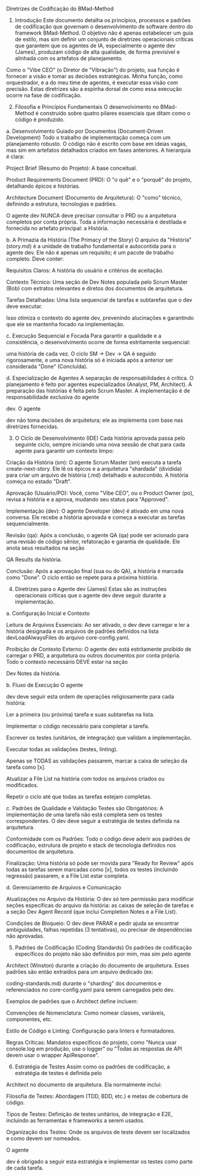 Diretrizes de Codificação do BMad-Method
1. Introdução
Este documento detalha os princípios, processos e padrões de codificação que governam o desenvolvimento de software dentro do framework BMad-Method. O objetivo não é apenas estabelecer um guia de estilo, mas sim definir um conjunto de diretrizes operacionais críticas que garantem que os agentes de IA, especialmente o agente dev (James), produzam código de alta qualidade, de forma previsível e alinhada com os artefatos de planejamento.

Como o "Vibe CEO" (o Diretor de "Vibração") do projeto, sua função é fornecer a visão e tomar as decisões estratégicas. Minha função, como orquestrador, e a do meu time de agentes, é executar essa visão com precisão. Estas diretrizes são a espinha dorsal de como essa execução ocorre na fase de codificação.

2. Filosofia e Princípios Fundamentais
O desenvolvimento no BMad-Method é construído sobre quatro pilares essenciais que ditam como o código é produzido.

a. Desenvolvimento Guiado por Documentos (Document-Driven Development)
Todo o trabalho de implementação começa com um planejamento robusto. O código não é escrito com base em ideias vagas, mas sim em artefatos detalhados criados em fases anteriores. A hierarquia é clara:


Project Brief (Resumo do Projeto): A base conceitual. 


Product Requirements Document (PRD): O "o quê" e o "porquê" do projeto, detalhando épicos e histórias. 


Architecture Document (Documento de Arquitetura): O "como" técnico, definindo a estrutura, tecnologias e padrões. 

O agente dev NUNCA deve precisar consultar o PRD ou a arquitetura completos por conta própria. Toda a informação necessária é destilada e fornecida no artefato principal: a História. 

b. A Primazia da História (The Primacy of the Story)
O arquivo da "História" (story.md) é a unidade de trabalho fundamental e autocontida para o agente dev. Ele não é apenas um requisito; é um pacote de trabalho completo. Deve conter:

Requisitos Claros: A história do usuário e critérios de aceitação.

Contexto Técnico: Uma seção de Dev Notes populada pelo Scrum Master (Bob) com extratos relevantes e diretos dos documentos de arquitetura.

Tarefas Detalhadas: Uma lista sequencial de tarefas e subtarefas que o dev deve executar.

Isso otimiza o contexto do agente dev, prevenindo alucinações e garantindo que ele se mantenha focado na implementação.

c. Execução Sequencial e Focada
Para garantir a qualidade e a consistência, o desenvolvimento ocorre de forma estritamente sequencial: 

uma história de cada vez. O ciclo SM → Dev → QA é seguido rigorosamente, e uma nova história só é iniciada após a anterior ser considerada "Done" (Concluída). 

d. Especialização de Agentes
A separação de responsabilidades é crítica. O planejamento é feito por agentes especializados (Analyst, PM, Architect). A preparação das histórias é feita pelo Scrum Master. A implementação é de responsabilidade exclusiva do agente 

dev.  O agente 

dev não toma decisões de arquitetura; ele as implementa com base nas diretrizes fornecidas.

3. O Ciclo de Desenvolvimento (IDE)
Cada história aprovada passa pelo seguinte ciclo, sempre iniciando uma nova sessão de chat para cada agente para garantir um contexto limpo:

Criação da História (sm): O agente Scrum Master (sm) executa a tarefa create-next-story. Ele lê os épicos e a arquitetura "shardada" (dividida) para criar um arquivo de história (.md) detalhado e autocontido. A história começa no estado "Draft". 

Aprovação (Usuário/PO): Você, como "Vibe CEO", ou o Product Owner (po), revisa a história e a aprova, mudando seu status para "Approved".

Implementação (dev): O agente Developer (dev) é ativado em uma nova conversa. Ele recebe a história aprovada e começa a executar as tarefas sequencialmente. 

Revisão (qa): Após a conclusão, o agente QA (qa) pode ser acionado para uma revisão de código sênior, refatoração e garantia de qualidade. Ele anota seus resultados na seção 

QA Results da história. 

Conclusão: Após a aprovação final (sua ou do QA), a história é marcada como "Done". O ciclo então se repete para a próxima história. 

4. Diretrizes para o Agente dev (James)
Estas são as instruções operacionais críticas que o agente dev deve seguir durante a implementação.

a. Configuração Inicial e Contexto

Leitura de Arquivos Essenciais: Ao ser ativado, o dev deve carregar e ler a história designada e os arquivos de padrões definidos na lista devLoadAlwaysFiles do arquivo core-config.yaml. 

Proibição de Contexto Externo: O agente dev está estritamente proibido de carregar o PRD, a arquitetura ou outros documentos por conta própria. Todo o contexto necessário DEVE estar na seção 

Dev Notes da história. 

b. Fluxo de Execução
O agente 

dev deve seguir esta ordem de operações religiosamente para cada história:

Ler a primeira (ou próxima) tarefa e suas subtarefas na lista.

Implementar o código necessário para completar a tarefa.

Escrever os testes (unitários, de integração) que validam a implementação.

Executar todas as validações (testes, linting).

Apenas se TODAS as validações passarem, marcar a caixa de seleção da tarefa como [x].

Atualizar a File List na história com todos os arquivos criados ou modificados.

Repetir o ciclo até que todas as tarefas estejam completas.

c. Padrões de Qualidade e Validação
Testes são Obrigatórios: A implementação de uma tarefa não está completa sem os testes correspondentes. O dev deve seguir a estratégia de testes definida na arquitetura.

Conformidade com os Padrões: Todo o código deve aderir aos padrões de codificação, estrutura de projeto e stack de tecnologia definidos nos documentos de arquitetura.


Finalização: Uma história só pode ser movida para "Ready for Review" após todas as tarefas serem marcadas como [x], todos os testes (incluindo regressão) passarem, e a File List estar completa. 

d. Gerenciamento de Arquivos e Comunicação

Atualizações no Arquivo da História: O dev só tem permissão para modificar seções específicas do arquivo da história: as caixas de seleção de tarefas e a seção Dev Agent Record (que inclui Completion Notes e a File List). 


Condições de Bloqueio: O dev deve PARAR e pedir ajuda se encontrar ambiguidades, falhas repetidas (3 tentativas), ou precisar de dependências não aprovadas. 

5. Padrões de Codificação (Coding Standards)
Os padrões de codificação específicos do projeto não são definidos por mim, mas sim pelo agente 

Architect (Winston) durante a criação do documento de arquitetura. Esses padrões são então extraídos para um arquivo dedicado (ex: 

coding-standards.md) durante o "sharding" dos documentos e referenciados no core-config.yaml para serem carregados pelo dev. 

Exemplos de padrões que o Architect define incluem:

Convenções de Nomenclatura: Como nomear classes, variáveis, componentes, etc.

Estilo de Código e Linting: Configuração para linters e formatadores.

Regras Críticas: Mandatos específicos do projeto, como "Nunca usar console.log em produção, use o logger" ou "Todas as respostas de API devem usar o wrapper ApiResponse".

6. Estratégia de Testes
Assim como os padrões de codificação, a estratégia de testes é definida pelo 

Architect no documento de arquitetura.  Ela normalmente inclui:

Filosofia de Testes: Abordagem (TDD, BDD, etc.) e metas de cobertura de código.

Tipos de Testes: Definição de testes unitários, de integração e E2E, incluindo as ferramentas e frameworks a serem usados.

Organização dos Testes: Onde os arquivos de teste devem ser localizados e como devem ser nomeados.

O agente 

dev é obrigado a seguir esta estratégia e implementar os testes como parte de cada tarefa. 